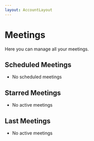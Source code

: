 ```yaml
---
layout: AccountLayout
---
```


# Meetings

Here you can manage all your meetings.

## Scheduled Meetings

- No scheduled meetings

## Starred Meetings

- No active meetings

## Last Meetings

- No active meetings
